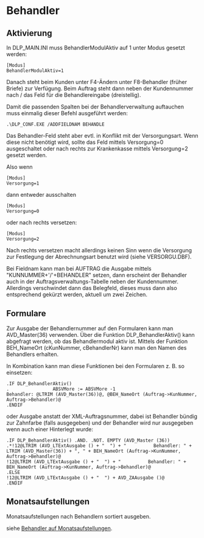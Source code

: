 # Behandler

## Aktivierung
In DLP_MAIN.INI muss BehandlerModulAktiv auf 1 unter Modus gesetzt werden:

```
[Modus]
BehandlerModulAktiv=1
```

Danach steht beim Kunden unter F4-Ändern unter F8-Behandler (früher Briefe) zur Verfügung. Beim Auftrag steht dann neben der Kundennummer nach / das Feld für die Behandlereingabe (dreistellig). 

Damit die passenden Spalten bei der Behandlerverwaltung auftauchen muss einmalig dieser Befehl ausgeführt werden:
```
.\DLP_CONF.EXE /ADDFIELDNAM BEHANDLE
```

Das Behandler-Feld steht aber evtl. in Konflikt mit der Versorgungsart. Wenn diese nicht benötigt wird, sollte das Feld mittels Versorgung=0 ausgeschaltet oder nach rechts zur Krankenkasse mittels Versorgung=2 gesetzt werden.

Also wenn
```
[Modus]
Versorgung=1
```

dann entweder ausschalten
```
[Modus]
Versorgung=0
```

oder nach rechts versetzen:
```
[Modus]
Versorgung=2
```

Nach rechts versetzen macht allerdings keinen Sinn wenn die Versorgung zur Festlegung der Abrechnungsart benutzt wird (siehe VERSORGU.DBF).

Bei Fieldnam kann man bei AUFTRAG die Ausgabe mittels "KUNNUMMER+'/'+BEHANDLER" setzen, dann erscheint der Behandler auch in der Auftragsverwaltungs-Tabelle neben der Kundennummer. Allerdings verschwindet dann das Belegfeld, dieses muss dann also entsprechend gekürzt werden, aktuell um zwei Zeichen.

## Formulare

Zur Ausgabe der Behandlernummer auf den Formularen kann man AVD_Master(36) verwenden. Über die Funktion DLP_BehandlerAktiv() kann abgefragt werden, ob das Behandlermodul aktiv ist. Mittels der Funktion BEH_NameOrt (cKunNummer, cBehandlerNr) kann man den Namen des Behandlers erhalten.

In Kombination kann man diese Funktionen bei den Formularen z. B. so einsetzen:
```
.IF DLP_BehandlerAktiv()
.                ABSVMore := ABSVMore -1
Behandler: @LTRIM (AVD_Master(36))@, @BEH_NameOrt (Auftrag->KunNummer, Auftrag->Behandler)@
.ENDIF
```

oder Ausgabe anstatt der XML-Auftragsnummer, dabei ist Behandler bündig zur Zahnfarbe (falls ausgegeben) und der Behandler wird nur ausgegeben wenn auch einer Hinterlegt wurde:
```
.IF DLP_BehandlerAktiv() .AND. .NOT. EMPTY (AVD_Master (36))
.*!12@LTRIM (AVD_LTExtAusgabe () + "  ") + "          Behandler: " + LTRIM (AVD_Master(36)) + ", " + BEH_NameOrt (Auftrag->KunNummer, Auftrag->Behandler)@
!12@LTRIM (AVD_LTExtAusgabe () + "  ") + "          Behandler: " + BEH_NameOrt (Auftrag->KunNummer, Auftrag->Behandler)@
.ELSE
!12@LTRIM (AVD_LTExtAusgabe () + "  ") + AVD_ZAAusgabe ()@
.ENDIF
```

## Monatsaufstellungen

Monatsaufstellungen nach Behandlern sortiert ausgeben.

siehe [Behandler auf Monatsaufstellungen](Monatsaufstellung-Behandler.MD).
